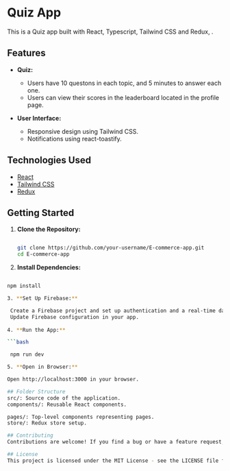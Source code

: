 # Quiz App

This is a Quiz app built with React, Typescript, Tailwind CSS and Redux, . 

## Features

- **Quiz:**
  - Users have 10 questons in each topic, and 5 minutes to answer each one.
  - Users can view their scores in the leaderboard located in the profile page.

- **User Interface:**
  - Responsive design using Tailwind CSS.
  - Notifications using react-toastify.

## Technologies Used

- [React](https://reactjs.org/)
- [Tailwind CSS](https://tailwindcss.com/)
- [Redux](https://redux.js.org/)



## Getting Started

1. **Clone the Repository:**
   ```bash

   git clone https://github.com/your-username/E-commerce-app.git
   cd E-commerce-app

2. **Install Dependencies:**

  ```bash

  npm install 

3. **Set Up Firebase:**

   Create a Firebase project and set up authentication and a real-time database.
   Update Firebase configuration in your app. 
   
4. **Run the App:**

  ```bash

   npm run dev

5. **Open in Browser:**

Open http://localhost:3000 in your browser.

## Folder Structure
src/: Source code of the application.
components/: Reusable React components.

pages/: Top-level components representing pages.
store/: Redux store setup.

## Contributing
Contributions are welcome! If you find a bug or have a feature request, please open an issue. If you want to contribute, please fork the repository and create a pull request.

## License
This project is licensed under the MIT License - see the LICENSE file for details.







